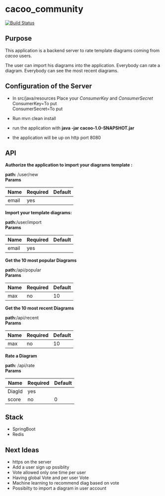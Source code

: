 # cacoo_community

[![Build Status](https://travis-ci.org/mogaleaf/cacoo_community.svg?branch=master)](https://travis-ci.org/mogaleaf/cacoo_community)

## Purpose

This application is a backend server to rate template diagrams coming from *cacoo* users.

The user can import his diagrams into the application.
Everybody can rate a diagram.
Everybody can see the most recent diagrams.

## Configuration of the Server

* In src/java/resources Place your *ConsumerKey* and *ConsumerSecret*  
ConsumerKey=To put  
ConsumerSecret=To put

* Run mvn clean install

* run the application with **java -jar cacoo-1.0-SNAPSHOT.jar**

* the application will be up on http port 8080

## API

**Authorize the application to import your diagrams template :**

**path:** /user/new  
**Params**  

 Name | Required | Default
 ------------ | ------------- | -------------
 email | yes |

**Import your template diagrams:**

**path:**/user/import  
**Params**  

 Name | Required | Default
 ------------ | ------------- | -------------
 email | yes |

**Get the 10 most popular Diagrams**

**path:**/api/popular  
**Params**  

 Name | Required | Default
 ------------ | ------------- | -------------
 max | no | 10


**Get the 10 most recent Diagrams**

**path:**/api/recent  
**Params**  

 Name | Required | Default
 ------------ | ------------- | -------------
 max | no | 10

**Rate a Diagram**

**path:** /api/rate  
**Params**  

 Name | Required | Default
 ------------ | ------------- | -------------
 DiagId | yes | |
 score | no | 0


## Stack

 * SpringBoot  
 * Redis  
 
## Next Ideas

* https on the server  
* Add a user sign up pssiblity  
* Vote allowed only one time per user
* Having global Vote and per user Vote
* Machine learning to recommend diag based on vote
* Possibilty to import a diagram in user account 
